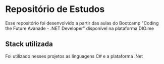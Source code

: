 
# Repositório de Estudos

Esse repositório foi desenvolvido a partir das aulas do Bootcamp "Coding the Future Avanade - .NET Developer" disponível na plataforma DIO.me


## Stack utilizada

Foi utilizado nesses projetos as linguagens C# e a plataforma .Net

